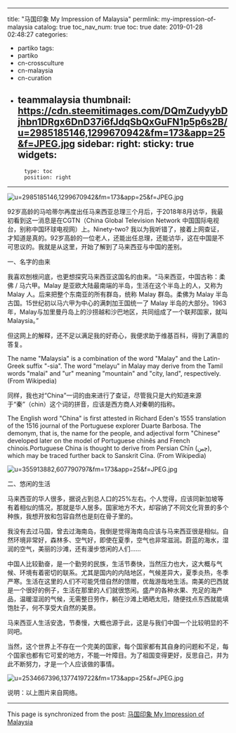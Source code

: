 
---
title: "马国印象 My Impression of Malaysia"
permlink: my-impression-of-malaysia
catalog: true
toc_nav_num: true
toc: true
date: 2019-01-28 02:48:27
categories:
- partiko
tags:
- partiko
- cn-crossculture
- cn-malaysia
- cn-curation
- teammalaysia
thumbnail: https://cdn.steemitimages.com/DQmZudyybDjhbn1DRgx6DnD37i6fJdqSbQxGuFN1p5p6s2B/u=2985185146,1299670942&fm=173&app=25&f=JPEG.jpg
sidebar:
    right:
        sticky: true
widgets:
    -
        type: toc
        position: right
---


![u=2985185146,1299670942&fm=173&app=25&f=JPEG.jpg](https://cdn.steemitimages.com/DQmZudyybDjhbn1DRgx6DnD37i6fJdqSbQxGuFN1p5p6s2B/u=2985185146,1299670942&fm=173&app=25&f=JPEG.jpg)

92岁高龄的马哈蒂尔再度出任马来西亚总理三个月后，于2018年8月访华，我最初看到这一消息是在CGTN（China Global Television Network 中国国际电视台，别称中国环球电视网）上。Ninety-two? 我以为我听错了，接着上网查证，才知道是真的。92岁高龄的一位老人，还能出任总理，还能访华，这在中国是不可思议的。我就是从这里，开始了解到了马来西亚与中国的差别。

一、名字的由来

我喜欢刨根问底，也更想探究马来西亚这国名的由来。“马来西亚，中国古称：柔佛 / 马六甲。Malay 是亚欧大陆最南端的半岛，生活在这个半岛上的人，又称为 Malay 人。后来把整个东南亚的所有群岛，统称 Malay 群岛。柔佛为 Malay 半岛古国。15世纪初以马六甲为中心的满刺加王国统一了 Malay 半岛的大部分。1963年，Malay与加里曼丹岛上的沙捞越和沙巴地区，共同组成了一个联邦国家，就叫 Malaysia。”

但这网上的解释，还不足以满足我的好奇心，我便求助于维基百科，得到了满意的答复。

The name "Malaysia" is a combination of the word "Malay" and the Latin-Greek suffix "-sia". The word "melayu" in Malay may derive from the Tamil words "malai" and "ur" meaning "mountain" and "city, land", respectively. (From Wikipedia)

同样，我也对“China”一词的由来进行了查证，尽管我只是大约知道来源于“秦”（chin）这个词的拼音，应该是西方商人对秦朝的指称。

The English word "China" is first attested in Richard Eden's 1555 translation of the 1516 journal of the Portuguese explorer Duarte Barbosa. The demonym, that is, the name for the people, and adjectival form "Chinese" developed later on the model of Portuguese chinês and French chinois.Portuguese China is thought to derive from Persian Chīn (چین), which may be traced further back to Sanskrit Cīna. (From Wikipedia)

![u=355913882,607790797&fm=173&app=25&f=JPEG.jpg](https://cdn.steemitimages.com/DQmUw9tPM4DtstCwMDKcoXcCQZ74YhRSbZUNStp9dv9AbAm/u=355913882,607790797&fm=173&app=25&f=JPEG.jpg)

二、悠闲的生活

马来西亚的华人很多，据说占到总人口的25%左右。个人觉得，应该同新加坡等有着相似的情况，那就是华人居多。国家地方不大，却容纳了不同文化背景的多个种族，我想开放和包容自然也是刻在骨子里的。

我没有去过马国，曾去过海南岛，我倒是觉得海南岛应该与马来西亚很是相似。自然环境非常好，森林多、空气好，即使在夏季，空气也非常滋润。蔚蓝的海水，湿润的空气，美丽的沙滩，还有漫步悠闲的人们……

中国人比较勤奋，是一个勤劳的民族，生活节奏快，当然压力也大，这大概与气候、环境有着密切的联系。尤其是国内的内陆地区，气候差异大，夏季炎热，冬季严寒。生活在这里的人们不可能凭借自然的馈赠，优哉游哉地生活。南美的巴西就是一个很好的例子，生活在那里的人们就很悠闲。盛产的各种水果、充足的海产品，温暖湿润的气候，无需整日劳作，躺在沙滩上晒晒太阳，随便找点东西就能填饱肚子，何不享受大自然的美景。

马来西亚人生活安逸，节奏慢，大概也源于此，这是与我们中国一个比较明显的不同吧。

当然，这个世界上不存在一个完美的国家，每个国家都有其自身的问题和不足，每个国家也都有它可爱的地方，不能一叶障目。为了祖国变得更好，反思自己，并为此不断努力，才是一个人应该做的事情。

![u=2534667396,1377419722&fm=173&app=25&f=JPEG.jpg](https://cdn.steemitimages.com/DQmXCo7ehq3hUcd8W2ybmbr4FVSJBxVu5d2LdSYEMjr6LAU/u=2534667396,1377419722&fm=173&app=25&f=JPEG.jpg)

说明：以上图片来自网络。

- - -

This page is synchronized from the post: [马国印象 My Impression of Malaysia](https://steemit.com/@bring/my-impression-of-malaysia)
